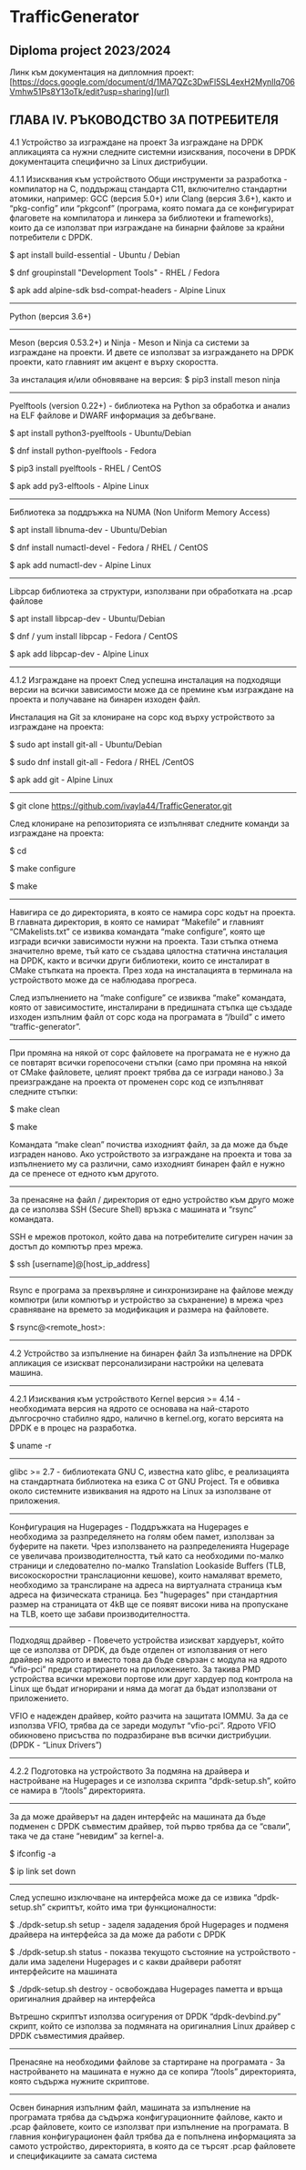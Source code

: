 # TrafficGenerator
Diploma project 2023/2024
--------------------------

Линк към документация на дипломния проект: [https://docs.google.com/document/d/1MA7QZc3DwFl5SL4exH2MynIlq706Vmhw51Ps8Y13oTk/edit?usp=sharing](url)

ГЛАВА IV. РЪКОВОДСТВО ЗА ПОТРЕБИТЕЛЯ
------------------------------------

4.1 Устройство за изграждане на проект
За изграждане на DPDK апликацията са нужни следните системни изисквания, посочени в DPDK документацита специфично за Linux дистрибуции.


4.1.1 Изисквания към устройството
Общи инструменти за разработка - компилатор на C, поддържащ стандарта C11, включително стандартни атомики, например: GCC (версия 5.0+) или Clang (версия 3.6+), както и “pkg-config” или “pkgconf” (програма, която помага да се конфигурират флаговете на компилатора и линкера за библиотеки и frameworks), които да се използват при изграждане на бинарни файлове за крайни потребители с DPDK.

$ apt install build-essential - Ubuntu / Debian

$ dnf groupinstall "Development Tools" - RHEL / Fedora

$ apk add alpine-sdk bsd-compat-headers - Alpine Linux

------------------------------------

Python (версия 3.6+)

------------------------------------

Meson (версия 0.53.2+) и Ninja - Meson и Ninja са системи за изграждане на проекти. И двете се използват за изграждането на DPDK проекти, като главният им акцент е върху скоростта. 


За инсталация и/или обновяване на версия:
$ pip3 install meson ninja

------------------------------------


Pyelftools (version 0.22+) - библиотека на Python за обработка и анализ на ELF файлове и DWARF информация за дебъгване.

$ apt install python3-pyelftools - Ubuntu/Debian

$ dnf install python-pyelftools - Fedora

$ pip3 install pyelftools - RHEL / CentOS

$ apk add py3-elftools - Alpine Linux

------------------------------------


Библиотека за поддръжка на NUMA (Non Uniform Memory Access)

$ apt install libnuma-dev - Ubuntu/Debian

$ dnf install numactl-devel - Fedora / RHEL / CentOS

$ apk add numactl-dev - Alpine Linux

------------------------------------


Libpcap библиотека за структури, използвани при обработката на .pcap файлове

$ apt install libpcap-dev - Ubuntu/Debian

$ dnf / yum  install libpcap - Fedora / CentOS

$ apk add libpcap-dev - Alpine Linux

------------------------------------


4.1.2 Изграждане на проект
След успешна инсталация на подходящи версии на всички зависимости може да се премине към изграждане на проекта и получаване на бинарен изходен файл.


Инсталация на Git за клониране на сорс код върху устройството за изграждане на проекта:

$ sudo apt install git-all - Ubuntu/Debian

$ sudo dnf install git-all - Fedora / RHEL /CentOS

$ apk add git - Alpine Linux

------------------------------------

$ git clone https://github.com/ivayla44/TrafficGenerator.git


След клониране на репозиторията се изпълняват следните команди за изграждане на проекта:


$ cd <path-to-repo>

<TrafficGenerator> $ make configure

<TrafficGenerator> $ make


------------------------------------
Навигира се до директорията, в която се намира сорс кодът на проекта. В главната директория, в която се намират “Makefile” и главният “CMakelists.txt” се извиква командата “make configure”, която ще изгради всички зависимости нужни на проекта.
Тази стъпка отнема значително време, тъй като се създава цялостна статична инсталация на DPDK, както и всички други библиотеки, които се инсталират в CMake стъпката на проекта. През хода на инсталацията в терминала на устройството може да се наблюдава прогреса.


След изпълнението на “make configure” се извиква “make” командата, която от зависимостите, инсталирани в предишната стъпка ще създаде изходен изпълним файл от сорс кода на програмата в “/build” с името “traffic-generator”.

------------------------------------

При промяна на някой от сорс файловете на програмата не е нужно да се повтарят всички горепосочени стъпки (само при промяна на някой от CMake файловете, целият проект трябва да се изгради наново.) За преизграждане на проекта от променен сорс код се изпълняват следните стъпки:


<TrafficGenerator> $ make clean

<TrafficGenerator> $ make



Командата “make clean” почиства изходният файл, за да може да бъде изграден наново.
Ако устройството за изграждане на проекта и това за изпълнението му са различни, само изходният бинарен файл е нужно да се пренесе от едното към другото.

------------------------------------
За пренасяне на файл / директория от едно устройство към друго може да се използва SSH (Secure Shell) връзка с машината и “rsync” командата.

SSH е мрежов протокол, който дава на потребителите сигурен начин за достъп до компютър през мрежа. 

 $ ssh [username]@[host_ip_address]
 
------------------------------------

Rsync е програма за прехвърляне и синхронизиране на файлове между компютри (или компютър и устройство за съхранение) в мрежа чрез сравняване на времето за модификация и размера на файловете.

 $ rsync <path-to-dir> ​​<username>@<remote_host>:<path-to-destination dir>
 
------------------------------------



4.2 Устройство за изпълнение на бинарен файл
За изпълнение на DPDK апликация се изискват персонализирани настройки на целевата машина.

------------------------------------

4.2.1 Изисквания към устройството
Kernel версия >= 4.14 - необходимата версия на ядрото се основава на най-старото дългосрочно стабилно ядро, налично в kernel.org, когато версията на DPDK е в процес на разработка.

 $ uname -r
 
------------------------------------

glibc >= 2.7 - библиотеката GNU C, известна като glibc, е реализацията на стандартната библиотека на езика C от GNU Project. Тя е обвивка около системните извиквания на ядрото на Linux за използване от приложения.

------------------------------------

Конфигурация на Hugepages - Поддръжката на Hugepages е необходима за разпределянето на голям обем памет, използван за буферите на пакети. Чрез използването на разпределенията Hugepage се увеличава производителността, тъй като са необходими по-малко страници и следователно по-малко Translation Lookaside Buffers (TLB, високоскоростни транслационни кешове), които намаляват времето, необходимо за транслиране на адреса на виртуалната страница към адреса на физическата страница. Без "hugepages" при стандартния размер на страницата от 4kB ще се появят високи нива на пропускане на TLB, което ще забави производителността.

------------------------------------

Подходящ драйвер - Повечето устройства изискват хардуерът, който ще се използва от DPDK, да бъде отделен от използвания от него драйвер на ядрото и вместо това да бъде свързан с модула на ядрото “vfio-pci” преди стартирането на приложението. За такива PMD устройства всички мрежови портове или друг хардуер под контрола на Linux ще бъдат игнорирани и няма да могат да бъдат използвани от приложението.

VFIO е надежден драйвер, който разчита на защитата IOMMU. За да се използва VFIO, трябва да се зареди модулът “vfio-pci”. Ядрото VFIO обикновено присъства по подразбиране във всички дистрибуции. (DPDK - “Linux Drivers”)

------------------------------------

4.2.2 Подготовка на устройството
За подмяна на драйвера и настройване на Hugepages и се използва скрипта  “dpdk-setup.sh”, който се намира в “/tools” директорията.

------------------------------------

За да може драйверът на даден интерфейс на машината да бъде подменен с DPDK съвместим драйвер, той първо трябва да се “свали”, така че да стане “невидим” за kernel-а.

 $ ifconfig -a

 $ ip link set down <intrfc-name>

------------------------------------

След успешно изключване на интерфейса може да се извика “dpdk-setup.sh” скриптът, който има три функционалности:

 $ ./dpdk-setup.sh setup - заделя зададения брой Hugepages и подменя драйвера на интерфейса за да може да работи с DPDK

 $ ./dpdk-setup.sh status - показва текущото състояние на устройството - дали има заделени Hugepages и с какви драйвери работят интерфейсите на машината

 $ ./dpdk-setup.sh destroy - освобождава Hugepages паметта и връща оригиналния драйвер на интерфейса


Вътрешно скриптът използва осигурения от DPDK “dpdk-devbind.py” скрипт, който се използва за подмяната на оригиналния Linux драйвер с DPDK съвместимия драйвер.

------------------------------------

Пренасяне на необходими файлове за стартиране на програмата - 
За настройването на машината е нужно да се копира “/tools” директорията, която съдържа нужните скриптове.

------------------------------------

Освен бинарния изпълним файл, машината за изпълнение на програмата трябва да съдържа конфигурационните файлове, както и .pcap файловете, които се използват при изпълнение на програмата. В главния конфигурационен файл трябва да е попълнена информацията за самото устройство, директорията, в която да се търсят .pcap файловете и спецификациите за самата система

